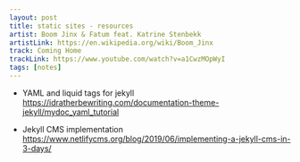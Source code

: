 ```yaml
---
layout: post
title: static sites - resources 
artist: Boom Jinx & Fatum feat. Katrine Stenbekk
artistLink: https://en.wikipedia.org/wiki/Boom_Jinx
track: Coming Home
trackLink: https://www.youtube.com/watch?v=a1CwzMOpWyI
tags: [notes]
---
```



- YAML and liquid tags for jekyll
https://idratherbewriting.com/documentation-theme-jekyll/mydoc_yaml_tutorial

- Jekyll CMS implementation
https://www.netlifycms.org/blog/2019/06/implementing-a-jekyll-cms-in-3-days/
